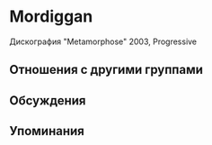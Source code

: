 # Mordiggan

Дискография
"Metamorphose" 2003, Progressive

## Отношения с другими группами


## Обсуждения


## Упоминания

